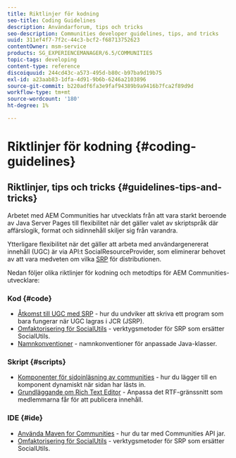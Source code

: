 ```yaml
---
title: Riktlinjer för kodning
seo-title: Coding Guidelines
description: Användarforum, tips och tricks
seo-description: Communities developer guidelines, tips, and tricks
uuid: 311ef4f7-7f2c-44c3-bcf2-f68713752623
contentOwner: msm-service
products: SG_EXPERIENCEMANAGER/6.5/COMMUNITIES
topic-tags: developing
content-type: reference
discoiquuid: 244cd43c-a573-495d-b80c-b97ba9d19b75
exl-id: a23aab83-1dfa-4d91-9b6b-6246a2103896
source-git-commit: b220adf6fa3e9faf94389b9a9416b7fca2f89d9d
workflow-type: tm+mt
source-wordcount: '180'
ht-degree: 1%

---
```


# Riktlinjer för kodning {#coding-guidelines}

## Riktlinjer, tips och tricks {#guidelines-tips-and-tricks}

Arbetet med AEM Communities har utvecklats från att vara starkt beroende av Java Server Pages till flexibilitet när det gäller valet av skriptspråk där affärslogik, format och sidinnehåll skiljer sig från varandra.

Ytterligare flexibilitet när det gäller att arbeta med användargenererat innehåll (UGC) är via API:t SocialResourceProvider, som eliminerar behovet av att vara medveten om vilka [SRP](srp.md) för distributionen.

Nedan följer olika riktlinjer för kodning och metodtips för AEM Communities-utvecklare:

### Kod {#code}

* [Åtkomst till UGC med SRP](accessing-ugc-with-srp.md) - hur du undviker att skriva ett program som bara fungerar när UGC lagras i JCR (JSRP).
* [Omfaktorisering för SocialUtils](socialutils.md) - verktygsmetoder för SRP som ersätter SocialUtils.
* [Namnkonventioner](naming-conventions.md) - namnkonventioner för anpassade Java-klasser.

### Skript {#scripts}

* [Komponenter för sidoinläsning av communities](sideloading.md) - hur du lägger till en komponent dynamiskt när sidan har lästs in.
* [Grundläggande om Rich Text Editor](rte.md) - Anpassa det RTF-gränssnitt som medlemmarna får för att publicera innehåll.

### IDE {#ide}

* [Använda Maven for Communities](maven.md) - hur du tar med Communities API jar.
* [Omfaktorisering för SocialUtils](socialutils.md) - verktygsmetoder för SRP som ersätter SocialUtils.

